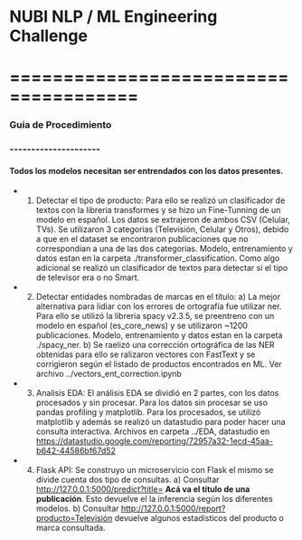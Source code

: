 # NUBI NLP / ML Engineering Challenge
# ======================================

### Guia de Procedimiento
### ---------------------
#### Todos los modelos necesitan ser entrendados con los datos presentes.

* 1. Detectar el tipo de producto:
        Para ello se realizó un clasificador de textos con la libreria transformes y se hizo un Fine-Tunning de un modelo en español. Los datos se extrajeron de ambos CSV (Celular, TVs). Se utilizaron 3 categorias (Televisión, Celular y Otros), debido a que en el dataset se encontraron publicaciones que no correspondian a una de las dos categorias. Modelo, entrenamiento y datos estan en la carpeta ./transformer_classification. Como algo adicional se realizó un clasificador de textos para detectar si el tipo de televisor era o no Smart.
* 2. Detectar entidades nombradas de marcas en el título:
        a) La mejor alternativa para lidiar con los errores de ortografía fue utilizar ner. Para ello se utilizó la libreria spacy v2.3.5, se preentreno con un modelo en español (es_core_news) y se utilizaron ~1200 publicaciones. Modelo, entrenamiento y datos estan en la carpeta ./spacy_ner.
        b) Se raelizó una corrección ortográfica de las NER obtenidas para ello se ralizaron vectores con FastText y se corrigieron según el listado de productos encontrados en ML. Ver archivo ../vectors_ent_correction.ipynb
* 3. Analisis EDA:
        El análisis EDA se dividió en 2 partes, con los datos procesados y sin procesar. Para los datos sin procesar se uso pandas profiling y matplotlib. Para los procesados, se utilizó matplotlib y además se realizó un datastudio para poder hacer una consulta interactiva. Archivos en carpeta ../EDA, datastudio en https://datastudio.google.com/reporting/72957a32-1ecd-45aa-b642-44586bf67d52
* 4. Flask API:
        Se construyo un microservicio con Flask el mismo se divide cuenta dos tipo de consultas.
        a) Consultar http://127.0.0.1:5000/predict?title= **Acá va el título de una publicación**. Esto devuelve el la inferencia según los diferentes modelos.
        b) Consultar http://127.0.0.1:5000/report?producto=Televisión devuelve algunos estadísticos del producto o marca consultada.  

